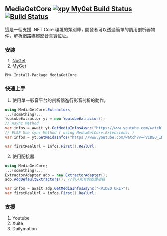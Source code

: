 ﻿MediaGetCore [![xpy MyGet Build Status](https://www.myget.org/BuildSource/Badge/xpy?identifier=79c81589-818b-4f7f-8233-a0ee42cf5264)](https://www.myget.org/)
[![Build Status](https://travis-ci.org/XuPeiYao/MediaGetCore.svg?branch=master)](https://travis-ci.org/XuPeiYao/MediaGetCore)
---
這是一個支援 .NET Core 環境的類別庫，開發者可以透過簡單的調用剖析器物件，解析網路媒體影音真實位址。

### 安裝
1. [NuGet](https://www.nuget.org/packages/MediaGetCore/)
2. [MyGet](https://www.myget.org/feed/xpy/package/nuget/MediaGetCore)
```
PM> Install-Package MediaGetCore
```

### 快速上手
1. 使用單一影音平台的剖析器進行影音剖析的動作。
```csharp
using MediaGetCore.Extractors;
...(something)...
YoutubeExtractor yt = new YoutubeExtractor();
// Async Method
var infos = await yt.GetMediaInfosAsync("https://www.youtube.com/watch?v=<VIDEO_ID>");
// ELSE Use sync Method ( using MediaGetCore.Extensions; )
var infos = yt.GetMeidaInfos("https://www.youtube.com/watch?v=<VIDEO_ID>");

var firstRealUrl = infos.First().RealUrl;
```

2. 使用配接器
```csharp
using MediaGetCore;
...(something)...
ExtractorAdapter adp = new ExtractorAdapter();
adp.AddDefaultExtractors(); //引入所有的支援項目

var infos = await adp.GetMediaInfosAsync("<VIDEO URL>");
var firstRealUrl = infos.First().RealUrl;
```

### 支援
1. Youtube
2. Xuite
3. Dailymotion